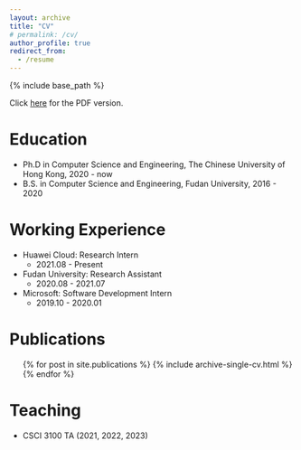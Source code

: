 ```yaml
---
layout: archive
title: "CV"
# permalink: /cv/
author_profile: true
redirect_from:
  - /resume
---
```


{% include base_path %}

Click [here](http://bernardshen.github.io/files/cv_jcshen.pdf) for the PDF version.

Education
======
* Ph.D in Computer Science and Engineering, The Chinese University of Hong Kong, 2020 - now
* B.S. in Computer Science and Engineering, Fudan University, 2016 - 2020

Working Experience
======
* Huawei Cloud: Research Intern
  * 2021.08 - Present
* Fudan University: Research Assistant
  * 2020.08 - 2021.07
* Microsoft: Software Development Intern
  * 2019.10 - 2020.01
  
Publications
======
  <ul>{% for post in site.publications %}
    {% include archive-single-cv.html %}
  {% endfor %}</ul>
  
<!-- Talks
======
  <ul>{% for post in site.talks %}
    {% include archive-single-talk-cv.html %}
  {% endfor %}</ul> -->
  
Teaching
======
- CSCI 3100 TA (2021, 2022, 2023)
  <!-- <ul>{% for post in site.teaching %}
    {% include archive-single-cv.html %}
  {% endfor %}</ul> -->
  
<!-- Service and leadership
======
* Currently signed in to 43 different slack teams -->
